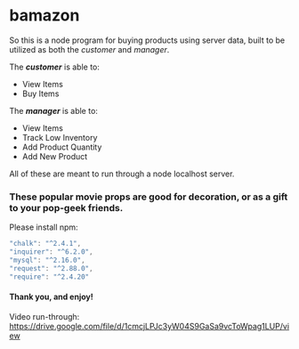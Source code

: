 # bamazon


So this is a node program for buying products using server data, built to be utilized as both the *customer* and *manager*.

The __*customer*__ is able to:
* View Items
* Buy Items

The __*manager*__ is able to:
* View Items
* Track Low Inventory
* Add Product Quantity
* Add New Product

All of these are meant to run through a node localhost server. 

### These popular movie props are good for decoration, or as a gift to your pop-geek friends.

Please install npm:
```javascript
"chalk": "^2.4.1",
"inquirer": "^6.2.0",
"mysql": "^2.16.0",
"request": "^2.88.0",
"require": "^2.4.20"
```

#### Thank you, and enjoy!

Video run-through: https://drive.google.com/file/d/1cmcjLPJc3yW04S9GaSa9vcToWpag1LUP/view